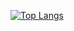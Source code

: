[![Top Langs](https://github-readme-stats.vercel.app/api/top-langs/?username=yuiandyuki&hide=html,css)](https://github.com/anuraghazra/github-readme-stats)
